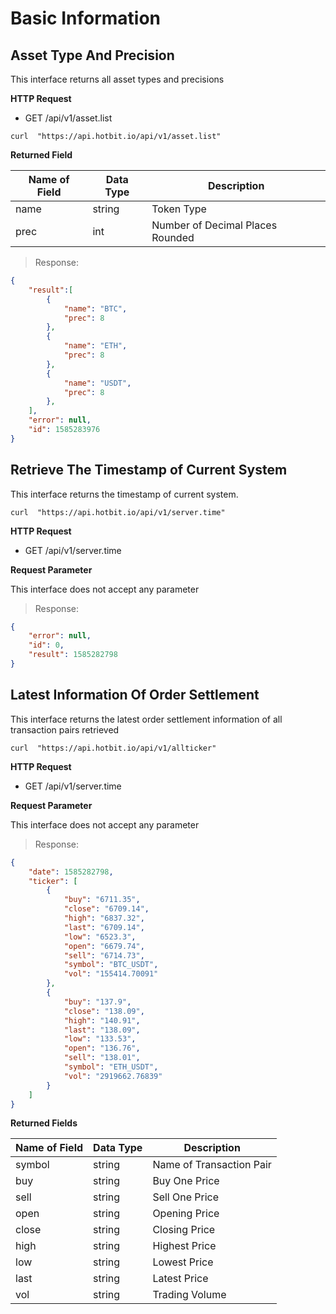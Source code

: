 # Basic Information

## Asset Type And Precision


This interface returns all asset types and precisions


__HTTP Request__

* GET /api/v1/asset.list


```shell
curl  "https://api.hotbit.io/api/v1/asset.list"
```

__Returned Field__

Name of Field | Data Type | Description
--------- | ------------- | -------------
name 	  | string 		  | Token Type
prec      | int 		  | Number of Decimal Places Rounded	


> Response: 

```json
{
	"result":[
		{
			"name": "BTC",
			"prec": 8
		},
		{
			"name": "ETH",
			"prec": 8
		},
		{
			"name": "USDT",
			"prec": 8
		},
	],
	"error": null,
	"id": 1585283976
}
```






## Retrieve The Timestamp of Current System

This interface returns the timestamp of current system.


```shell
curl  "https://api.hotbit.io/api/v1/server.time"
```


__HTTP Request__

* GET /api/v1/server.time


__Request Parameter__


This interface does not accept any parameter




> Response: 

```json
{
	"error": null,
	"id": 0,
	"result": 1585282798
}
```


## Latest Information Of Order Settlement

This interface returns the latest order settlement information of all transaction pairs retrieved


```shell
curl  "https://api.hotbit.io/api/v1/allticker"
```


__HTTP Request__

* GET /api/v1/server.time


__Request Parameter__


This interface does not accept any parameter





> Response: 

```json
{
	"date": 1585282798,
	"ticker": [
		{
			"buy": "6711.35",
			"close": "6709.14",
			"high": "6837.32",
			"last": "6709.14",
			"low": "6523.3",
			"open": "6679.74",
			"sell": "6714.73",
			"symbol": "BTC_USDT",
			"vol": "155414.70091"
		},
		{
			"buy": "137.9",
			"close": "138.09",
			"high": "140.91",
			"last": "138.09",
			"low": "133.53",
			"open": "136.76",
			"sell": "138.01",
			"symbol": "ETH_USDT",
			"vol": "2919662.76839"
		}
	]
}
```

__Returned Fields__

Name of Field | Data Type | Description
--------- | ------------- | -------------
symbol 	  | string 		  | Name of Transaction Pair
buy      | string 		  | Buy One Price
sell      | string 		  | Sell One Price
open      | string 		  | Opening Price
close      | string 	  | Closing Price
high      | string 		  | Highest Price
low      | string 		  | Lowest Price
last      | string 		  | Latest Price
vol      | string 		  | Trading Volume



